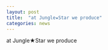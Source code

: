 ```yaml
---
layout: post
title:  "at Jungle★Star we produce"
categories: news
---
```


at Jungle★Star we produce
